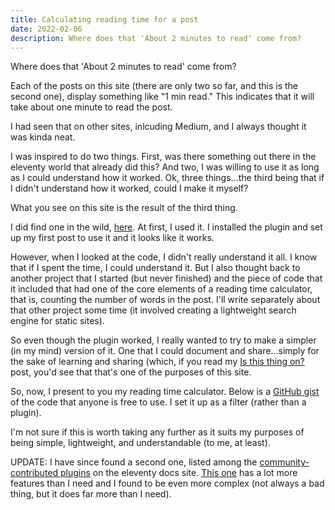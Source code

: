 ```yaml
---
title: Calculating reading time for a post
date: 2022-02-06
description: Where does that 'About 2 minutes to read' come from?
---
```


Where does that 'About 2 minutes to read' come from?

Each of the posts on this site (there are only two so far, and this is the second one), display something like "1 min read." This indicates that it will take about one minute to read the post.

I had seen that on other sites, inlcuding Medium, and I always thought it was kinda neat.

I was inspired to do two things. First, was there something out there in the eleventy world that already did this? And two, I was willing to use it as long as I could understand how it worked. Ok, three things...the third being that if I didn't understand how it worked, could I make it myself?

What you see on this site is the result of the third thing.

I did find one in the wild, [here](https://github.com/johanbrook/eleventy-plugin-reading-time). At first, I used it. I installed the plugin and set up my first post to use it and it looks like it works.

However, when I looked at the code, I didn't really understand it all. I know that if I spent the time, I could understand it. But I also thought back to another project that I started (but never finished) and the piece of code that it included that had one of the core elements of a reading time calculator, that is, counting the number of words in the post. I'll write separately about that other project some time (it involved creating a lightweight search engine for static sites).

So even though the plugin worked, I really wanted to try to make a simpler (in my mind) version of it. One that I could document and share...simply for the sake of learning and sharing (which, if you read my [Is this thing on?](https://www.bobmonsour.com/posts/is-this-thing-on/) post, you'd see that that's one of the purposes of this site.

So, now, I present to you my reading time calculator. Below is a [GitHub gist](https://gist.github.com/bobmonsour/53ea41c50bec94be394a9314858dad1d) of the code that anyone is free to use. I set it up as a filter (rather than a plugin).

<script src="https://gist.github.com/bobmonsour/53ea41c50bec94be394a9314858dad1d.js"></script>

I'm not sure if this is worth taking any further as it suits my purposes of being simple, lightweight, and understandable (to me, at least).

UPDATE: I have since found a second one, listed among the [community-contributed plugins](https://www.11ty.dev/docs/plugins/) on the eleventy docs site. [This one](https://github.com/JKC-Codes/eleventy-plugin-time-to-read) has a lot more features than I need and I found to be even more complex (not always a bad thing, but it does far more than I need).
